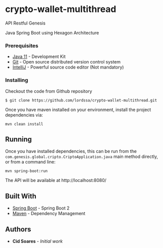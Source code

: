 # crypto-wallet-multithread

API Restful Genesis

Java Spring Boot using Hexagon Architecture

### Prerequisites

* [Java 11](https://www.java.com/pt_BR/download/) - Development Kit 
* [Git](https://git-scm.com/downloads) - Open source distributed version control system
* [IntelliJ](https://www.jetbrains.com/idea/) - Powerful source code editor (Not mandatory)

### Installing

Checkout the code from Github repository
```
$ git clone https://github.com/lordssa/crypto-wallet-multithread.git
```

Once you have maven installed on your environment, install the project dependencies via:

```
mvn clean install
```

## Running

Once you have installed dependencies, this can be run from the `com.genesis.global.cripto.CriptoApplication.java` main method directly,
or from a command line:
```
mvn spring-boot:run
```

The API will be available at http://localhost:8080/


## Built With

* [Spring Boot](https://spring.io/projects/spring-boot) - Spring Boot 2
* [Maven](https://maven.apache.org/) - Dependency Management

## Authors

* **Cid Soares** - *Initial work* 
